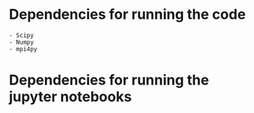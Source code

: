 # Dependencies for running the code
    - Scipy
    - Numpy
    - mpi4py
# Dependencies for running the jupyter notebooks